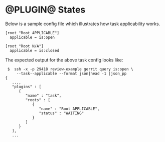 @PLUGIN@ States
===============

Below is a sample config file which illustrates how task applicability works.

```
[root "Root APPLICABLE"]
  applicable = is:open

[root "Root N/A"]
  applicable = is:closed
```

The expected output for the above task config looks like:

```
 $  ssh -x -p 29418 review-example gerrit query is:open \
     --task--applicable --format json|head -1 |json_pp
{
   ...,
   "plugins" : [
      {
         "name" : "task",
         "roots" : [
            {
               "name" : "Root APPLICABLE",
               "status" : "WAITING"
            }
         ]
      }
   ],
   ...
```
